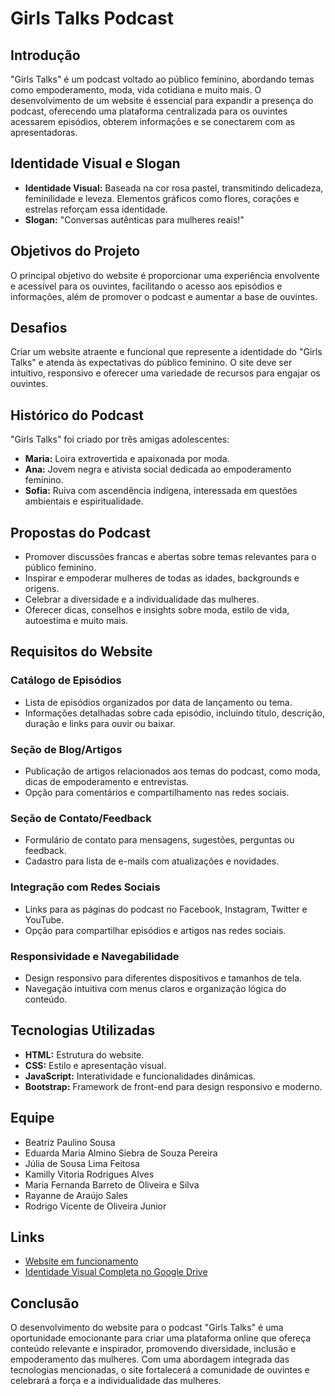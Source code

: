 # Girls Talks Podcast

## Introdução
"Girls Talks" é um podcast voltado ao público feminino, abordando temas como empoderamento, moda, vida cotidiana e muito mais. O desenvolvimento de um website é essencial para expandir a presença do podcast, oferecendo uma plataforma centralizada para os ouvintes acessarem episódios, obterem informações e se conectarem com as apresentadoras.

## Identidade Visual e Slogan
- **Identidade Visual:** Baseada na cor rosa pastel, transmitindo delicadeza, feminilidade e leveza. Elementos gráficos como flores, corações e estrelas reforçam essa identidade.
- **Slogan:** "Conversas autênticas para mulheres reais!"

## Objetivos do Projeto
O principal objetivo do website é proporcionar uma experiência envolvente e acessível para os ouvintes, facilitando o acesso aos episódios e informações, além de promover o podcast e aumentar a base de ouvintes.

## Desafios
Criar um website atraente e funcional que represente a identidade do "Girls Talks" e atenda às expectativas do público feminino. O site deve ser intuitivo, responsivo e oferecer uma variedade de recursos para engajar os ouvintes.

## Histórico do Podcast
"Girls Talks" foi criado por três amigas adolescentes:
- **Maria:** Loira extrovertida e apaixonada por moda.
- **Ana:** Jovem negra e ativista social dedicada ao empoderamento feminino.
- **Sofia:** Ruiva com ascendência indígena, interessada em questões ambientais e espiritualidade.

## Propostas do Podcast
- Promover discussões francas e abertas sobre temas relevantes para o público feminino.
- Inspirar e empoderar mulheres de todas as idades, backgrounds e origens.
- Celebrar a diversidade e a individualidade das mulheres.
- Oferecer dicas, conselhos e insights sobre moda, estilo de vida, autoestima e muito mais.

## Requisitos do Website
### Catálogo de Episódios
- Lista de episódios organizados por data de lançamento ou tema.
- Informações detalhadas sobre cada episódio, incluindo título, descrição, duração e links para ouvir ou baixar.

### Seção de Blog/Artigos
- Publicação de artigos relacionados aos temas do podcast, como moda, dicas de empoderamento e entrevistas.
- Opção para comentários e compartilhamento nas redes sociais.

### Seção de Contato/Feedback
- Formulário de contato para mensagens, sugestões, perguntas ou feedback.
- Cadastro para lista de e-mails com atualizações e novidades.

### Integração com Redes Sociais
- Links para as páginas do podcast no Facebook, Instagram, Twitter e YouTube.
- Opção para compartilhar episódios e artigos nas redes sociais.

### Responsividade e Navegabilidade
- Design responsivo para diferentes dispositivos e tamanhos de tela.
- Navegação intuitiva com menus claros e organização lógica do conteúdo.

## Tecnologias Utilizadas
- **HTML:** Estrutura do website.
- **CSS:** Estilo e apresentação visual.
- **JavaScript:** Interatividade e funcionalidades dinâmicas.
- **Bootstrap:** Framework de front-end para design responsivo e moderno.

## Equipe
- Beatriz Paulino Sousa
- Eduarda Maria Almino Siebra de Souza Pereira
- Júlia de Sousa Lima Feitosa
- Kamilly Vitoria Rodrigues Alves
- Maria Fernanda Barreto de Oliveira e Silva
- Rayanne de Araújo Sales
- Rodrigo Vicente de Oliveira Junior

## Links
- [Website em funcionamento](https://astrocode0.github.io/Podcast-GirlsTalk/blog/index.html)
- [Identidade Visual Completa no Google Drive](https://drive.google.com/drive/folders/1_7Tdck1iXhwePgOYzdCFuQ77pZkB7Cun)

## Conclusão
O desenvolvimento do website para o podcast "Girls Talks" é uma oportunidade emocionante para criar uma plataforma online que ofereça conteúdo relevante e inspirador, promovendo diversidade, inclusão e empoderamento das mulheres. Com uma abordagem integrada das tecnologias mencionadas, o site fortalecerá a comunidade de ouvintes e celebrará a força e a individualidade das mulheres.
